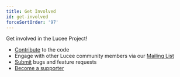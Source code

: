 ```yaml
---
title: Get Involved
id: get-involved
forceSortOrder: '97'
---
```


Get involved in the Lucee Project!

* [Contribute](https://github.com/lucee/Lucee/) to the code
* Engage with other Lucee community members via our [Mailing List](https://dev.lucee.org/)
* [Submit](https://luceeserver.atlassian.net/) bugs and feature requests
* [Become a supporter](https://lucee.org/get-support.html)
